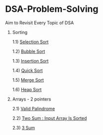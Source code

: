 # DSA-Problem-Solving
Aim to Revisit Every Topic of DSA

1) Sorting
   
   1.1)  [Selection Sort](https://github.com/avdhesh201/DSA-Problem-Solving/blob/main/selectionsort.cpp)
   
   1.2)  [Bubble Sort](https://github.com/avdhesh201/DSA-Problem-Solving/blob/main/bubble.cpp)
   
   1.3)  [Insertion Sort](https://github.com/avdhesh201/DSA-Problem-Solving/blob/main/insertion.cpp)
   
   1.4)  [Quick Sort](https://github.com/avdhesh201/DSA-Problem-Solving/blob/main/Quick.cpp)
   
   1.5)  [Merge Sort](https://github.com/avdhesh201/DSA-Problem-Solving/blob/main/merge.cpp)
   
   1.6)  [Heap Sort](https://github.com/avdhesh201/DSA-Problem-Solving/blob/main/heapsort.cpp)
   
3) Arrays - 2 pointers
   
   2.1)  [Valid Palindrome](https://github.com/avdhesh201/DSA-Problem-Solving/blob/main/Valid%20Palindrome)
   
   2.2)  [Two Sum : Input Array Is Sorted](https://github.com/avdhesh201/DSA-Problem-Solving/blob/main/Two%20Sum%20%3A%20Input%20Array%20Is%20Sorted)

   2.3)  [3 Sum ](https://github.com/avdhesh201/DSA-Problem-Solving/blob/main/3%20sum) 
   
